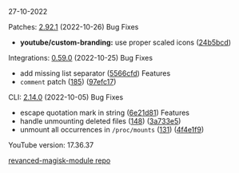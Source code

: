 27-10-2022

Patches:   [2.92.1](https://github.com/revanced/revanced-patches/compare/v2.92.0...v2.92.1) (2022-10-26)
 Bug Fixes
* **youtube/custom-branding:** use proper scaled icons ([24b5bcd](https://github.com/revanced/revanced-patches/commit/24b5bcdd703474c940fd436a37f0ae924d8b8c74))

Integrations:   [0.59.0](https://github.com/revanced/revanced-integrations/compare/v0.58.0...v0.59.0) (2022-10-25)
 Bug Fixes
* add missing list separator ([5566cfd](https://github.com/revanced/revanced-integrations/commit/5566cfdda94988df1d54106577bb784c69f00dfb))
 Features
* `comment` patch ([185](https://github.com/revanced/revanced-integrations/issues/185)) ([97efc17](https://github.com/revanced/revanced-integrations/commit/97efc17da7ed442516cd0d51264eeaa6d1fe15be))

CLI:   [2.14.0](https://github.com/revanced/revanced-cli/compare/v2.13.0...v2.14.0) (2022-10-05)
 Bug Fixes
* escape quotation mark in string ([6e21d81](https://github.com/revanced/revanced-cli/commit/6e21d81964e8160e06ffda7051dd484e4aaaa432))
 Features
* handle unmounting deleted files ([148](https://github.com/revanced/revanced-cli/issues/148)) ([3a733e5](https://github.com/revanced/revanced-cli/commit/3a733e513717799ca0e32327e5b8be043680c556))
* unmount all occurrences in `/proc/mounts` ([131](https://github.com/revanced/revanced-cli/issues/131)) ([4f4e1f9](https://github.com/revanced/revanced-cli/commit/4f4e1f9834bf28d9be2efd4fd7bae19951b85258))


YouTube version: 17.36.37

[revanced-magisk-module repo](https://github.com/vuongvan/magisk-module)
